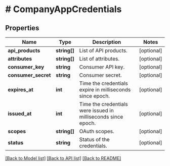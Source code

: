 # # CompanyAppCredentials

## Properties

Name | Type | Description | Notes
------------ | ------------- | ------------- | -------------
**api_products** | **string[]** | List of API products. | [optional]
**attributes** | **string[]** | List of attributes. | [optional]
**consumer_key** | **string** | Consumer API key. | [optional]
**consumer_secret** | **string** | Consumer secret. | [optional]
**expires_at** | **int** | Time the credentials expire in milliseconds since epoch. | [optional]
**issued_at** | **int** | Time the credentials were issued in milliseconds since epoch. | [optional]
**scopes** | **string[]** | OAuth scopes. | [optional]
**status** | **string** | Status of the credentials. | [optional]

[[Back to Model list]](../../README.md#models) [[Back to API list]](../../README.md#endpoints) [[Back to README]](../../README.md)
